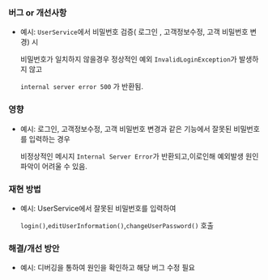 ### 버그 or 개선사항

- 예시: `UserService`에서 비밀번호 검증( 로그인 , 고객정보수정, 고객 비밀번호 변경) 시

  비밀번호가 일치하지 않을경우 정상적인 예외 `InvalidLoginException`가 발생하지 않고

  `internal server error 500` 가 반환됨.

### 영향

- 예시: 로그인, 고객정보수정, 고객 비밀번호 변경과 같은 기능에서 잘못된 비밀번호를 입력하는 경우

  비정상적인 메시지 `Internal Server Error`가 반환되고,이로인해 예외발생 원인 파악이 어려울 수 있음.

### 재현 방법

- 예시: UserService에서 잘못된 비밀번호를 입력하여

  `login()`,`editUserInformation()`,`changeUserPassword()` 호출

### 해결/개선 방안

- 예시: 디버깅을 통하여 원인을 확인하고 해당 버그 수정 필요